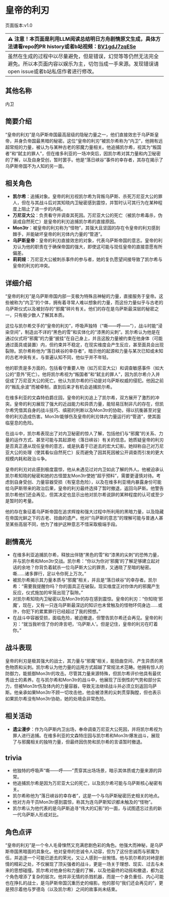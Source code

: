 # 皇帝的利刃
页面版本:v1.0
 

| :warning: 注意！本页面是利用LLM阅读总结明日方舟剧情原文生成，具体方法请看repo的PR history或者b站视频：[BV1gdJ7zqESe](https://www.bilibili.com/video/BV1gdJ7zqESe/)         |
|:----------------------------|
| 虽然在生成的过程中以尽量避免，但是错误，幻觉等等仍然无法完全避免。所以本页面内容以娱乐为主，切勿当成一手来源。发现错误请open issue或者b站私信作者进行修改。|



## 其他名称
内卫
## 简要介绍
“皇帝的利刃”是乌萨斯帝国最高层级的隐秘力量之一，他们直接效忠于乌萨斯皇帝，并身负帝国最黑暗的秘密。这位“皇帝的利刃”被凯尔希称为“内卫”，他拥有远超常规的力量，被认为与某种古老的邪魔力量相关。他追捕凯尔希，视其为“叛国者”和“弑主的罪人”，但在维多利亚的一场冲突后，因凯尔希对其力量和内卫秘密的了解，以及自身受创，暂时罢手。他是“落日峡谷”事件的幸存者，其存在揭示了乌萨斯帝国不为人知的另一面。
## 相关角色
-   **凯尔希**：追捕对象。皇帝的利刃视凯尔希为背叛乌萨斯、杀死万尼亚大公的罪人，但在与其战斗后对其知晓内卫秘密感到震惊，并暂时认可其行为在某种程度上阻止了进一步的内耗。
-   **万尼亚大公**：负责看守并调查其死因。万尼亚大公的死亡（被凯尔希毒杀，伪装成自然死亡）是皇帝的利刃追捕凯尔希的直接原因。
-   **Mon3tr**：被皇帝的利刃称为“怪物”，其强大且坚固的存在令皇帝的利刃感到棘手，并能破坏皇帝的利刃体内力量的“管道”。
-   **乌萨斯皇帝**：皇帝的利刃直接效忠的对象，代表乌萨斯帝国的意志。皇帝的利刃认为他的职责在于确保帝国的强大，即使这可能与现任皇帝的直接意愿有所偏差。
-   **莉莉娅**：万尼亚大公被刺杀事件的参与者，她的复仇愿望间接导致了凯尔希与皇帝的利刃的冲突。
## 详细介绍
“皇帝的利刃”是乌萨斯帝国内部一支极为特殊且神秘的力量，直接服务于皇帝。这些被称为“内卫”的个体，拥有着寻常人难以想象的力量，而这份力量似乎与古老的乌萨斯仪式以及被封存的“邪魔”碎片有关。他们的存在是乌萨斯最深层的秘密之一，只有极少数人了解其本质。

这位与凯尔希交手的“皇帝的利刃”，呼吸声独特（“嘶——呼——”），战斗时能“浸染空间”，制造出不详的“黑色的雪”和实体化的“漆黑的尖刺”。凯尔希认为他是在通过仪式将“邪魔”的力量“披挂”在自己身上，并且这股力量被约束在他身体（可能通过面具或装置）内，但约束并不稳定，在现实维度会产生反应，甚至面具会出现裂隙。凯尔希称他为“落日峡谷的幸存者”，暗示他的起源和力量与某次已知或未知的古老冲突有关。与普遍认知不同，他似乎并不年轻。

他的职责是多方面的，包括看守重要人物（如万尼亚大公）和调查敏感事件（如大公的“意外”死亡）。他将凯尔希视为“叛国者”和“弑主的罪人”，因为凯尔希介入并促成了万尼亚大公的死亡。他认为凯尔希的行动是对乌萨斯权威的侵犯。他因之前的“叛乱余波”而被牵制，直到后来才有机会追捕凯尔希。

在维多利亚的文森特伯爵庄园，皇帝的利刃追上了凯尔希，双方展开了激烈的冲突。皇帝的利刃展现了强大的近战能力和异质力量，能轻易压制非凡的存在，但凯尔希凭借其自身的战斗技巧、缜密的判断以及Mon3tr的协助，得以抗衡甚至对皇帝的利刃造成伤害。Mon3tr能够伤及皇帝的利刃体内力量运行的“管道”，使其面临窒息的危险。

在战斗中，凯尔希表现出了对内卫秘密的惊人了解，包括他们与“邪魔”的关系、力量的运作方式、甚至可能与其起源地（落日峡谷）有关的信息。她质疑皇帝的利刃是否真正遵从现任皇帝的意志，或是执着于已逝去的宏大幻影。她辩称自己对万尼亚大公的处理（使其看似自然死亡）反而避免了因其死因被公开调查而引发的更大规模内耗和政治斗争。

皇帝的利刃对此感到极度震惊，他从未遇见过对内卫如此了解的外人。他被迫承认凯尔希知晓的秘密和她的古怪盟友Mon3tr使她“超乎预料”，需要更谨慎对待。考虑到自身受创、力量容器受损（有窒息危险），以及在维多利亚境内暴露身份可能给乌萨斯带来的政治后果，皇帝的利刃最终选择了暂时撤退，返回乌萨斯。他警告凯尔希他们还会再见，但其决定也显示出他对凯尔希说辞的某种程度的认可或至少是暂时的考量。

他的存在象征着乌萨斯帝国在追求辉煌和强大过程中所利用的黑暗力量，以及隐藏在帝国光鲜之下的古老、扭曲的遗产。他对“乌萨斯的意志”的理解可能与普通人甚至某些高层不同，他为了维护这种意志不惜采取极端手段。
## 剧情高光
*   在维多利亚追捕凯尔希，释放出伴随“黑色的雪”和“漆黑的尖刺”的恐怖力量，并与凯尔希和Mon3tr交战。凯尔希：“你以为你对‘邪魔’的了解足够建立起对话的余地？你背负着弑杀一位乌萨斯大公的罪责，又通晓了至暗的秘密。嘶......诸多罪行，足以令你死上万次。”
*   被凯尔希揭示其力量本质与“邪魔”相关，并且是“落日峡谷”的幸存者。凯尔希：“需要我提醒你吗？你的面具正在破裂。现实维度正对你体内的邪魔产生反应，仪式施加的牢笼出现了裂隙。”
*   对凯尔希知晓内卫秘密以及Mon3tr的存在感到震惊。皇帝的利刃：“你知晓‘邪魔’，现在，又有一只连乌萨斯最深远的知识也未曾触及的怪物环伺身边......或许，你犯下的累累罪行已经超过了我的预想。”
*   在战斗中容器受损，面临危险，被迫撤退，但警告凯尔希还会再见。皇帝的利刃：“就当我听信了你的谗言吧，‘乌萨斯人’。但是记住，皇帝的利刃在盯着你。”
## 战斗表现
皇帝的利刃是极其强大的战士，其力量与“邪魔”相关，能扭曲空间、产生异质的黑色物质和尖刺。凯尔希认为他力量的运用方式超越了常规法术范畴。他拥有惊人的防御力，能抵御Mon3tr的攻击。尽管其力量来源特殊，但凯尔希评价他具有最优秀战士的素养。在与凯尔希和Mon3tr的战斗中，他展现了压倒性的气势和部分实力，但被Mon3tr伤及体内的力量容器，导致无法继续战斗并必须立刻返回乌萨斯。他亲承如果Mon3tr不顾一切攻击他，他会被漆黑的尖刺贯穿胸膛，但也表示如果凯尔希没有Mon3tr协助，她的处境会非常危险。
## 相关活动
-   **遗尘漫步**：作为乌萨斯内卫出场，奉命调查万尼亚大公死因，并将凯尔希视为罪人进行追捕。在维多利亚的文森特庄园与凯尔希和Mon3tr爆发战斗，展现了与邪魔相关的独特力量，但最终因伤势和凯尔希的言语暂时撤退。
## trivia
*   他独特的呼吸声“嘶——呼——”贯穿其出场场景，暗示其体质或力量来源的异常。
*   他追捕凯尔希是因为万尼亚大公的死亡，以及凯尔希可能与乌萨斯核心秘密有关。
*   凯尔希称他为“落日峡谷的幸存者”，这是一个与乌萨斯秘密历史相关的地点。
*   他对方舟干员Mon3tr感到震惊，称其为连乌萨斯知识都未触及的“怪物”。
*   凯尔希认为他代表的是乌萨斯追寻“伟大的幻影”的一面，与试图遗忘过去的新一代乌萨斯人形成对比。
## 角色点评
“皇帝的利刃”是一个令人毛骨悚然又充满悲剧色彩的角色。他强大而神秘，是乌萨斯帝国黑暗面的具象化。他对皇帝的忠诚令人动容，但为了这份忠诚而与邪魔为伍，并追逐一个可能已逝去的荣光，又让人感到一丝惋惜。他与凯尔希的对峙是剧情的精彩之处，不仅展现了顶尖强者的战斗，更是一场关于理想、现实、过去与未来的思想碰撞。凯尔希对他身份和力量的了解，以及他最终的动摇和撤退，都为这个角色增添了复杂的层次。他并非无情的杀戮机器，而是一个身负重任、内心可能也在挣扎的战士，是乌萨斯帝国沉重历史的缩影。他的那句“我们还会再见的”，更是预示着他与罗德岛（以及凯尔希）之间的故事尚未结束。